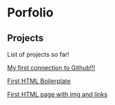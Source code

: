 # Porfolio



## Projects

List of projects so far!



[My first connection to Github!!!](https://github.com/TobiHanshi/git_test)



[First HTML Boilerplate](https://github.com/TobiHanshi/HTML/tree/main/HTML%20Test/html-boilerplate)



[First HTML page with img and links](https://github.com/TobiHanshi/HTML/tree/main)
